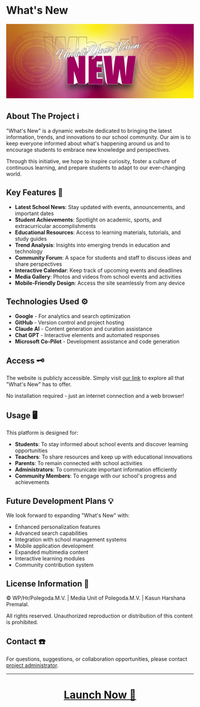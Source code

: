 # What's New

![What's New Banner](./webhero-01.jpg)

## About The Project ℹ️

"What's New" is a dynamic website dedicated to bringing the latest information, trends, and innovations to our school community. Our aim is to keep everyone informed about what's happening around us and to encourage students to embrace new knowledge and perspectives.

Through this initiative, we hope to inspire curiosity, foster a culture of continuous learning, and prepare students to adapt to our ever-changing world.

## Key Features 🧩

- **Latest School News**: Stay updated with events, announcements, and important dates
- **Student Achievements**: Spotlight on academic, sports, and extracurricular accomplishments
- **Educational Resources**: Access to learning materials, tutorials, and study guides
- **Trend Analysis**: Insights into emerging trends in education and technology
- **Community Forum**: A space for students and staff to discuss ideas and share perspectives
- **Interactive Calendar**: Keep track of upcoming events and deadlines
- **Media Gallery**: Photos and videos from school events and activities
- **Mobile-Friendly Design**: Access the site seamlessly from any device

## Technologies Used ⚙️

- **Google** - For analytics and search optimization
- **GitHub** - Version control and project hosting
- **Claude AI** - Content generation and curation assistance
- **Chat GPT** - Interactive elements and automated responses
- **Microsoft Co-Pilot** - Development assistance and code generation

## Access 🗝️

The website is publicly accessible. Simply visit [our link](https://harshana101.github.io/solopjt/) to explore all that "What's New" has to offer.

No installation required - just an internet connection and a web browser!

## Usage 🖥️

This platform is designed for:

- **Students**: To stay informed about school events and discover learning opportunities
- **Teachers**: To share resources and keep up with educational innovations
- **Parents**: To remain connected with school activities
- **Administrators**: To communicate important information efficiently
- **Community Members**: To engage with our school's progress and achievements

## Future Development Plans 💡

We look forward to expanding "What's New" with:

- Enhanced personalization features
- Advanced search capabilities
- Integration with school management systems
- Mobile application development
- Expanded multimedia content
- Interactive learning modules
- Community contribution system

## License Information 🔐

© WP/Hr/Polegoda.M.V. | Media Unit of Polegoda.M.V. | Kasun Harshana Premalal.

All rights reserved. Unauthorized reproduction or distribution of this content is prohibited.

## Contact ☎️

For questions, suggestions, or collaboration opportunities, please contact [project administrator](https://harshana101.github.io/T.D.K.H.Premalal/).

---


<div align="center" >
<div style="text-decoration:none;">
  
# [Launch Now 🚀](https://harshana101.github.io/solopjt/)
